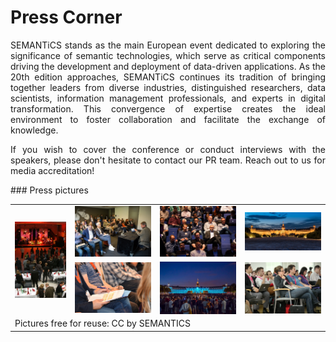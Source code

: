 # Press Corner
<p style="text-align: justify !important;"> SEMANTiCS stands as the main European event dedicated to exploring the significance of semantic technologies, which serve as critical components driving the development and deployment of data-driven applications. As the 20th edition approaches, SEMANTiCS continues its tradition of bringing together leaders from diverse industries, distinguished researchers, data scientists, information management professionals, and experts in digital transformation. This convergence of expertise creates the ideal environment to foster collaboration and facilitate the exchange of knowledge. 
</p>
<p style="text-align: justify !important;"> 
If you wish to cover the conference or conduct interviews with the speakers, please don't hesitate to contact our PR team. Reach out to us for media accreditation!
</p>
### Press pictures

<table>
<col class="col0">
<col class="col1">
<col class="col2">
<col class="col3">
<tbody>
    <tr>
      <td rowspan="2"><img src="../img/press/p7.jpeg"></td>
      <td><img src="../img/press/p1.jpeg"></td>
      <td><img src="../img/press/p2.jpeg"></td>
      <td><img src="../img/press/p3.jpeg"></td>
    </tr>
    <tr>
      <td><img src="../img/press/p5.jpeg"></td>
      <td><img src="../img/press/p6.jpeg"></td>
      <td><img src="../img/press/p8.jpeg"></td>
    </tr>
    <tr>
      <td colspan="4" style="padding-top: 0px; text-align: left">Pictures free for reuse: CC by SEMANTICS</td>
    </tr>
</tbody>
</table>
<br>
